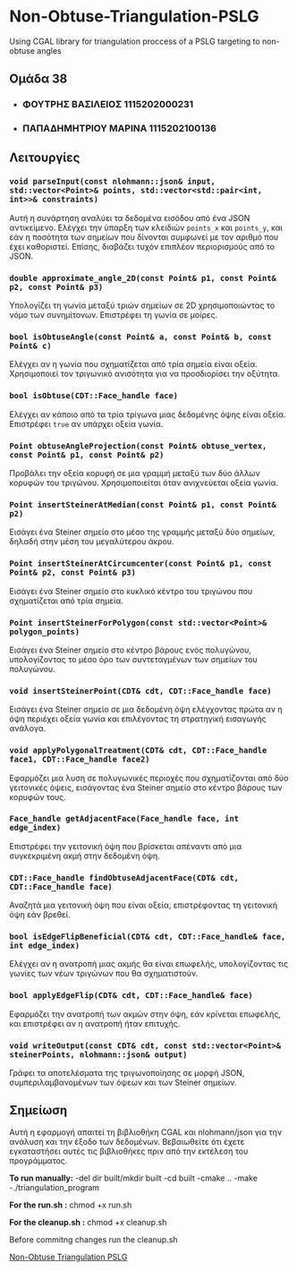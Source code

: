 # Non-Obtuse-Triangulation-PSLG

Using CGAL library for triangulation proccess of a PSLG targeting to non-obtuse angles

## Ομάδα 38

- ### ΦΟΥΤΡΗΣ ΒΑΣΙΛΕΙΟΣ 1115202000231

- ### ΠΑΠΑΔΗΜΗΤΡΙΟΥ ΜΑΡΙΝΑ 1115202100136

## Λειτουργίες

### `void parseInput(const nlohmann::json& input, std::vector<Point>& points, std::vector<std::pair<int, int>>& constraints)`

Αυτή η συνάρτηση αναλύει τα δεδομένα εισόδου από ένα JSON αντικείμενο. Ελέγχει την ύπαρξη των κλειδιών `points_x` και `points_y`, και εάν η ποσότητα των σημείων που δίνονται συμφωνεί με τον αριθμό που έχει καθοριστεί. Επίσης, διαβάζει τυχόν επιπλέον περιορισμούς από το JSON.

### `double approximate_angle_2D(const Point& p1, const Point& p2, const Point& p3)`

Υπολογίζει τη γωνία μεταξύ τριών σημείων σε 2D χρησιμοποιώντας το νόμο των συνημίτονων. Επιστρέφει τη γωνία σε μοίρες.

### `bool isObtuseAngle(const Point& a, const Point& b, const Point& c)`

Ελέγχει αν η γωνία που σχηματίζεται από τρία σημεία είναι οξεία. Χρησιμοποιεί τον τριγωνικό ανισότητα για να προσδιορίσει την οξύτητα.

### `bool isObtuse(CDT::Face_handle face)`

Ελέγχει αν κάποιο από τα τρία τρίγωνα μιας δεδομένης όψης είναι οξεία. Επιστρέφει `true` αν υπάρχει οξεία γωνία.

### `Point obtuseAngleProjection(const Point& obtuse_vertex, const Point& p1, const Point& p2)`

Προβάλει την οξεία κορυφή σε μια γραμμή μεταξύ των δύο άλλων κορυφών του τριγώνου. Χρησιμοποιείται όταν ανιχνεύεται οξεία γωνία.

### `Point insertSteinerAtMedian(const Point& p1, const Point& p2)`

Εισάγει ένα Steiner σημείο στο μέσο της γραμμής μεταξύ δύο σημείων, δηλαδή στην μέση του μεγαλύτερου άκρου.

### `Point insertSteinerAtCircumcenter(const Point& p1, const Point& p2, const Point& p3)`

Εισάγει ένα Steiner σημείο στο κυκλικό κέντρο του τριγώνου που σχηματίζεται από τρία σημεία.

### `Point insertSteinerForPolygon(const std::vector<Point>& polygon_points)`

Εισάγει ένα Steiner σημείο στο κέντρο βάρους ενός πολυγώνου, υπολογίζοντας το μέσο όρο των συντεταγμένων των σημείων του πολυγώνου.

### `void insertSteinerPoint(CDT& cdt, CDT::Face_handle face)`

Εισάγει ένα Steiner σημείο σε μια δεδομένη όψη ελέγχοντας πρώτα αν η όψη περιέχει οξεία γωνία και επιλέγοντας τη στρατηγική εισαγωγής ανάλογα.

### `void applyPolygonalTreatment(CDT& cdt, CDT::Face_handle face1, CDT::Face_handle face2)`

Εφαρμόζει μια λυση σε πολυγωνικές περιοχές που σχηματίζονται από δύο γειτονικές όψεις, εισάγοντας ένα Steiner σημείο στο κέντρο βάρους των κορυφών τους.

### `Face_handle getAdjacentFace(Face_handle face, int edge_index)`

Επιστρέφει την γειτονική όψη που βρίσκεται απέναντι από μια συγκεκριμένη ακμή στην δεδομένη όψη.

### `CDT::Face_handle findObtuseAdjacentFace(CDT& cdt, CDT::Face_handle face)`

Αναζητά μια γειτονική όψη που είναι οξεία, επιστρέφοντας τη γειτονική όψη εάν βρεθεί.

### `bool isEdgeFlipBeneficial(CDT& cdt, CDT::Face_handle& face, int edge_index)`

Ελέγχει αν η ανατροπή μιας ακμής θα είναι επωφελής, υπολογίζοντας τις γωνίες των νέων τριγώνων που θα σχηματιστούν.

### `bool applyEdgeFlip(CDT& cdt, CDT::Face_handle& face)`

Εφαρμόζει την ανατροπή των ακμών στην όψη, εάν κρίνεται επωφελής, και επιστρέφει αν η ανατροπή ήταν επιτυχής.

### `void writeOutput(const CDT& cdt, const std::vector<Point>& steinerPoints, nlohmann::json& output)`

Γράφει τα αποτελέσματα της τριγωνοποίησης σε μορφή JSON, συμπεριλαμβανομένων των όψεων και των Steiner σημείων.

## Σημείωση

Αυτή η εφαρμογή απαιτεί τη βιβλιοθήκη CGAL και nlohmann/json για την ανάλυση και την έξοδο των δεδομένων. Βεβαιωθείτε ότι έχετε εγκαταστήσει αυτές τις βιβλιοθήκες πριν από την εκτέλεση του προγράμματος.

**To run manually:**
-del dir built/mkdir built
-cd built
-cmake ..
-make
-./triangulation_program

**For the run.sh :**
chmod +x run.sh

**For the cleanup.sh :**
chmod +x cleanup.sh

Before commitng changes run the cleanup.sh

[Non-Obtuse Triangulation PSLG](https://github.com/HackeRinaa/Non-Obtuse-Triangulation-PSLG)

